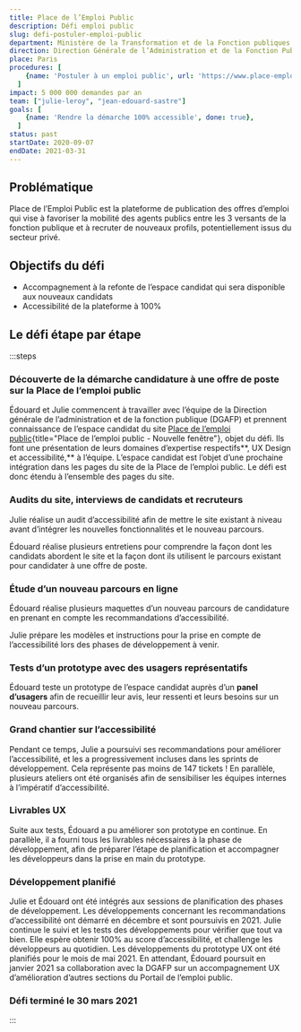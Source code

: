 ```yaml
---
title: Place de l’Emploi Public
description: Défi emploi public
slug: defi-postuler-emploi-public
department: Ministère de la Transformation et de la Fonction publiques
direction: Direction Générale de l’Administration et de la Fonction Publique
place: Paris
procedures: [
    {name: 'Postuler à un emploi public', url: 'https://www.place-emploi-public.gouv.fr/'},
  ]
impact: 5 000 000 demandes par an
team: ["julie-leroy", "jean-edouard-sastre"]
goals: [
    {name: 'Rendre la démarche 100% accessible', done: true},
  ]
status: past
startDate: 2020-09-07
endDate: 2021-03-31
---
```


## Problématique

Place de l’Emploi Public est la plateforme de publication des offres d’emploi qui vise à favoriser la mobilité des agents publics entre les 3 versants de la fonction publique et à recruter de nouveaux profils, potentiellement issus du secteur privé.


## Objectifs du défi

- Accompagnement à la refonte de l’espace candidat qui sera disponible aux nouveaux candidats
- Accessibilité de la plateforme à 100%


## Le défi étape par étape

:::steps
### Découverte de la démarche candidature à une offre de poste sur la Place de l’emploi public

Édouard et Julie commencent à travailler avec l’équipe de la Direction générale de l’administration et de la fonction publique (DGAFP) et prennent connaissance de l’espace candidat du site [Place de l’emploi public](http://www.place-emploi-public.gouv.fr){title="Place de l’emploi public - Nouvelle fenêtre"}, objet du défi. Ils font une présentation de leurs domaines d’expertise respectifs**, UX Design et accessibilité,** à l’équipe. L’espace candidat est l’objet d’une prochaine intégration dans les pages du site de la Place de l’emploi public. Le défi est donc étendu à l’ensemble des pages du site.

### Audits du site, interviews de candidats et recruteurs

Julie réalise un audit d’accessibilité afin de mettre le site existant à niveau avant d’intégrer les nouvelles fonctionnalités et le nouveau parcours.

Édouard réalise plusieurs entretiens pour comprendre la façon dont les candidats abordent le site et la façon dont ils utilisent le parcours existant pour candidater à une offre de poste.

### Étude d’un nouveau parcours en ligne

Édouard réalise plusieurs maquettes d’un nouveau parcours de candidature en prenant en compte les recommandations d’accessibilité.

Julie prépare les modèles et instructions pour la prise en compte de l’accessibilité lors des phases de développement à venir.

### Tests d’un prototype avec des usagers représentatifs

Édouard teste un prototype de l’espace candidat auprès d’un **panel d’usagers** afin de recueillir leur avis, leur ressenti et leurs besoins sur un nouveau parcours.

### Grand chantier sur l’accessibilité

Pendant ce temps, Julie a poursuivi ses recommandations pour améliorer l’accessibilité, et les a progressivement incluses dans les sprints de développement. Cela représente pas moins de 147 tickets ! En parallèle, plusieurs ateliers ont été organisés afin de sensibiliser les équipes internes à l’impératif d’accessibilité.

### Livrables UX

Suite aux tests, Édouard a pu améliorer son prototype en continue. En parallèle, il a fourni tous les livrables nécessaires à la phase de développement, afin de préparer l’étape de planification et accompagner les développeurs dans la prise en main du prototype.

### Développement planifié

Julie et Édouard ont été intégrés aux sessions de planification des phases de développement. Les développements concernant les recommandations d’accessibilité ont démarré en décembre et sont poursuivis en 2021. Julie continue le suivi et les tests des développements pour vérifier que tout va bien. Elle espère obtenir 100% au score d’accessibilité, et challenge les développeurs au quotidien. Les développements du prototype UX ont été planifiés pour le mois de mai 2021. En attendant, Édouard poursuit en janvier 2021 sa collaboration avec la DGAFP sur un accompagnement UX d’amélioration d’autres sections du Portail de l’emploi public.

### Défi terminé le 30 mars 2021

:::
